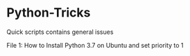 # Python-Tricks
Quick scripts contains general issues

File 1:
How to Install Python 3.7 on Ubuntu and set priority to 1
